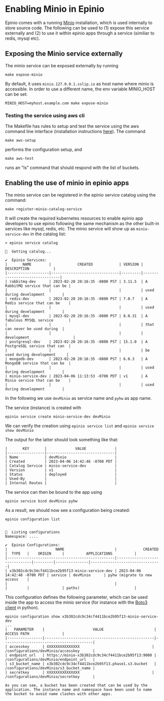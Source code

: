 # Enabling Minio in Epinio

Epinio comes with a running [Minio](min.io) installation, which is used internally to store source code. The following can be used to (1) expose this service externally and (2) to use it within epinio apps through a service (similiar to redis, mysql etc).

## Exposing the Minio service externally

The minio service can be exposed externally by running

```
make expose-minio
```

By default, it uses `minio.127.0.0.1.sslip.io` as host name where minio is accessible. In order to use a different name, the env variable MINIO_HOST can be set:

```
MINIO_HOST=myhost.example.com make expose-minio
```

### Testing the service using aws cli

The Makefile has rules to setup and test the service using the aws command line interface (installation instructions [here](https://docs.aws.amazon.com/cli/latest/userguide/getting-started-install.html)). The command

```
make aws-setup
```

performs the configuration setup, and 

```
make aws-test
```

runs an "ls" command that should respond with the list of buckets.

## Enabling the use of minio in epinio apps

The minio service can be registered in the epinio service catalog using the command:

```
make register-minio-catalog-service
```

It will create the required kubernetes resources to enable epinio app developers to use epinio following the same mechanism as the other built-in services like mysql, redis, etc. The minio service will show up as `minio-service-dev` in the catalog list:

```
> epinio service catalog

🚢  Getting catalog...

✔️  Epinio Services:
|       NAME        |            CREATED            | VERSION |          DESCRIPTION           |
|-------------------|-------------------------------|---------|--------------------------------|
| rabbitmq-dev      | 2023-02-20 20:16:35 -0800 PST | 3.11.5  | A RabbitMQ service that can be |
|                   |                               |         | used during development        |
| redis-dev         | 2023-02-20 20:16:35 -0800 PST | 7.0.7   | A Redis service that can be    |
|                   |                               |         | used during development        |
| mysql-dev         | 2023-02-20 20:16:35 -0800 PST | 8.0.31  | A fabulous MYSQL service       |
|                   |                               |         | that can never be used during  |
|                   |                               |         | development                    |
| postgresql-dev    | 2023-02-20 20:16:35 -0800 PST | 15.1.0  | A PostgreSQL service that can  |
|                   |                               |         | be used during development     |
| mongodb-dev       | 2023-02-20 20:16:35 -0800 PST | 6.0.3   | A MongoDB service that can be  |
|                   |                               |         | used during development        |
| minio-service-dev | 2023-04-06 11:13:53 -0700 PDT | v1      | A Minio service that can be    |
|                   |                               |         | used during development        |
```

In the following we use `devMinio` as service name and `pyhw` as app name.

The service (instance) is created with

```
epinio service create minio-service-dev devMinio
```

We can verify the creation using `epinio service list` and `epinio service show devMinio`

The output for the latter should look something like that:
```
|       KEY       |             VALUE             |
|-----------------|-------------------------------|
| Name            | devMinio                      |
| Created         | 2023-04-06 14:42:46 -0700 PDT |
| Catalog Service | minio-service-dev             |
| Version         | v1                            |
| Status          | deployed                      |
| Used-By         |                               |
| Internal Routes |                               |
```


The service can then be bound to the app using 

```
epinio service bind devMinio pyhw
```

As a result, we should now see a configuration being created:

```
epinio configuration list


🚢  Listing configurations
Namespace: ....

✔️  Epinio Configurations:
|                      NAME                       |            CREATED            |  TYPE   |    ORIGIN     |          APPLICATIONS          |
|-------------------------------------------------|-------------------------------|---------|---------------|--------------------------------|
| x3b302cdc9c34cf4411bce2b95f13-minio-service-dev | 2023-04-06 14:42:48 -0700 PDT | service | devMinio      | pyhw (migrate to new access    |
|                                                 |                               |         |               | paths)                         |

```

This configuration defines the following parameter, which can be used inside the app to access the minio service (for instance with the [Boto3 client](https://boto3.amazonaws.com/v1/documentation/api/latest/index.html) in python).

```
epinio configuration show x3b302cdc9c34cf4411bce2b95f13-minio-service-dev
...
|   PARAMETER    |                      VALUE                       |               ACCESS PATH               |
|----------------|--------------------------------------------------|-----------------------------------------|
| accesskey      | XXXXXXXXXXXXXXX                                 | /configurations/devMinio/accesskey      |
| endpoint_url   | https://minio-x3b302cdc9c34cf4411bce2b95f13:9000 | /configurations/devMinio/endpoint_url   |
| s3_bucket_name | x3b302cdc9c34cf4411bce2b95f13.phase1.s3.bucket   | /configurations/devMinio/s3_bucket_name |
| secretkey      | XXXXXXXXXXXXXXX                                 | /configurations/devMinio/secretkey      |

As you can see, a bucket has been created that can be used by the application. The instance name and namespace have been used to name the bucket to avoid name clashes with other apps.
